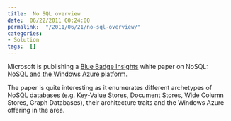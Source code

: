 ```yaml
---
title:  No SQL overview
date:  06/22/2011 00:24:00
permalink:  "/2011/06/21/no-sql-overview/"
categories:
- Solution
tags:  []
---
```

<p>Microsoft is publishing a <a href="http://bluebadgeinsights.com/">Blue Badge Insights</a> white paper on NoSQL:&#160; <a title="NoSQL and the Windows Azure platform" href="http://download.microsoft.com/download/9/E/9/9E9F240D-0EB6-472E-B4DE-6D9FCBB505DD/Windows%20Azure%20No%20SQL%20White%20Paper.pdf">NoSQL and the Windows Azure platform</a>.</p>  <p>The paper is quite interesting as it enumerates different archetypes of NoSQL databases (e.g. Key-Value Stores, Document Stores, Wide Column Stores, Graph Databases), their architecture traits and the Windows Azure offering in the area.</p>
